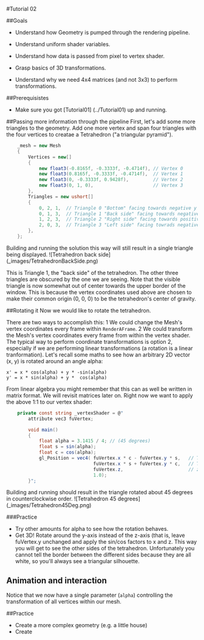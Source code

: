 #Tutorial 02

##Goals
 - Understand how Geometry is pumped through the rendering pipeline.
 - Understand uniform shader variables.
 - Understand how data is passed from pixel to vertex shader.


 - Grasp basics of 3D transformations.
 - Understand why we need 4x4 matrices (and not 3x3) to perform transformations.

##Prerequisistes
 - Make sure you got [Tutorial01] (../Tutorial01) up and running.
 
##Passing more information through the pipeline
First, let's add some more triangles to the geometry. Add one more vertex and span four triangles with the four vertices to creatae a Tetrahedron ("a triangular pyramid").
```C#
	_mesh = new Mesh
	{
		Vertices = new[]
		{
			new float3(-0.8165f, -0.3333f, -0.4714f), // Vertex 0
			new float3(0.8165f, -0.3333f, -0.4714f),  // Vertex 1
			new float3(0, -0.3333f, 0.9428f),         // Vertex 2
			new float3(0, 1, 0),                      // Vertex 3
		},
		Triangles = new ushort[]
		{
			0, 2, 1,  // Triangle 0 "Bottom" facing towards negative y axis
			0, 1, 3,  // Triangle 1 "Back side" facing towards negative z axis
			1, 2, 3,  // Triangle 2 "Right side" facing towards positive x axis
			2, 0, 3,  // Triangle 3 "Left side" facing towrads negative x axis
		},
	};
```
Building and running the solution this way will still result in a single triangle being displayed. 
![Tetrahedron back side] (_images/TetrahedronBackSide.png)

This is Triangle 1, the "back side" of the tetrahedron. The other 
three triangles are obscured by the one we are seeing. Note that the visible triangle is now somewhat out of center towards the upper 
border of the window. This is because the vertex coordinates used above are chosen to make their common origin (0, 0, 0) to be the tetrahedron's center of gravity. 

##Rotating it
Now we would like to rotate the tetrahedron. 

There are two ways to accomplish this:
 1 We could change the Mesh's vertex coordinates every frame within `RenderAFrame`.
 2 We could transform the Mesh's vertex coordinates every frame from within the vertex shader.
The typical way to perform coordinate transformations is option 2, especially if we are performing linear transformations (a rotation is a linear tranformation). 
Let's recall some maths to see how an arbitrary 2D vector (x, y) is rotated around an angle alpha:
```
x' = x * cos(alpha) + y * -sin(alpha)
y' = x * sin(alpha) + y *  cos(alpha)
```
From linear algebra you might remember that this can as well be written in matrix format. We will revisit matrices later on. Right now we want to apply the above 1:1 to 
our vertex shader:
```C#
	private const string _vertexShader = @"
		attribute vec3 fuVertex;

		void main()
		{
			float alpha = 3.1415 / 4; // (45 degrees)
			float s = sin(alpha);
			float c = cos(alpha);
			gl_Position = vec4( fuVertex.x * c - fuVertex.y * s,   // The transformed x coordinate
								fuVertex.x * s + fuVertex.y * c,   // The transformed y coordinate
								fuVertex.z,                        // z is unchanged
								1.0);
		}";

```
Building and running should result in the triangle rotated about 45 degrees in counterclockwise order.
![Tetrahedron 45 degrees] (_images/Tetrahedron45Deg.png)

###Practice
 - Try other amounts for alpha to see how the rotation behaves.
 - Get 3D! Rotate around the y-axis instead of the z-axis (that is, leave fuVertex.y unchanged and apply the sin/cos factors to x and z. This way you will 
   get to see the other sides of the tetrahedron. Unfortunately you cannot tell the border between the different sides because they are all white,
   so you'll always see a triangular silhouette.

   
## Animation and interaction
Notice that we now have a single parameter (`alpha`) controlling the transformation of all vertices within our mesh.


##Practice
 - Create a more complex geometry (e.g. a little house)
 - Create 


